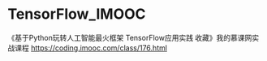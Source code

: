 # TensorFlow_IMOOC
《基于Python玩转人工智能最火框架 TensorFlow应用实践 收藏》我的慕课网实战课程 https://coding.imooc.com/class/176.html
